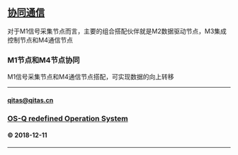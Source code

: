 ﻿## [协同通信](https://github.com/OS-Q/M1)

对于M1信号采集节点而言，主要的组合搭配伙伴就是M2数据驱动节点，M3集成控制节点和M4通信节点

### M1节点和M4节点协同

M1信号采集节点和M4通信节点搭配，可实现数据的向上转移

---
####  qitas@qitas.cn
###  [OS-Q redefined Operation System](http://www.OS-Q.com)
####  © 2018-12-11

---